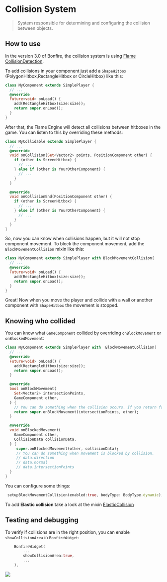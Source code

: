# Collision System

> System responsible for determining and configuring the collision between objects.


## How to use

In the version 3.0 of Bonfire, the collision system is using [Flame CollisionDetection](https://docs.flame-engine.org/latest/flame/collision_detection.html).

To add collisions in your component just add a `ShapeHitbox` (PolygonHitbox,RectangleHitbox or CircleHitbox) like this:

```dart
class MyComponent extends SimplePlayer {
  // ...
  @override
  Future<void> onLoad() {
    add(RectangleHitbox(size:size));
    return super.onLoad();
  }
}
```

After that, the Flame Engine will detect all collisions between hitboxes in the game. You can listen to this by overriding these methods:


```dart
class MyCollidable extends SimplePlayer {
  // ...
  @override
  void onCollision(Set<Vector2> points, PositionComponent other) {
    if (other is ScreenHitbox) {
      // ...
    } else if (other is YourOtherComponent) {
      // ...
    }
  }

  @override
  void onCollisionEnd(PositionComponent other) {
    if (other is ScreenHitbox) {
      // ...
    } else if (other is YourOtherComponent) {
      // ...
    }
  }
}
```

So, now you can know when collisions happen, but it will not stop component movement. To block the component movement, add the `BlockMovementCollision` mixin like this:

```dart
class MyComponent extends SimplePlayer with BlockMovementCollision{
  // ...
  @override
  Future<void> onLoad() {
    add(RectangleHitbox(size:size));
    return super.onLoad();
  }
}
```

Great! Now when you move the player and collide with a wall or another component with `ShapeHitbox` the movement is stopped.

## Knowing who collided

You can know what `GameComponent` collided by overriding `onBlockMovement` or `onBlockedMovement`:


```dart
class MyComponent extends SimplePlayer with  BlockMovementCollision{
  // ...
  @override
  Future<void> onLoad() {
    add(RectangleHitbox(size:size));
    return super.onLoad();
  }

  @override
  bool onBlockMovement(
    Set<Vector2> intersectionPoints,
    GameComponent other,
  ) {
    // You can do something when the collision occurs. If you return false the blocking movement will not happen.
    return super.onBlockMovement(intersectionPoints, other);
  }

  @override
  void onBlockedMovement(
    GameComponent other,
    CollisionData collisionData,
  ) {
     super.onBlockedMovement(other, collisionData);
     // You can do something when movement is blocked by collision.
     // data.direction
     // data.normal
     // data.intersectionPoints 
  }
}
```

You can configure some things:

```dart
 setupBlockMovementCollision(enabled:true, bodyType: BodyType.dynamic);
```

To add **Elastic collision** take a look at the mixin [ElasticCollision](doc/mixins?id=ElasticCollision)


## Testing and debugging

To verify if collisions are in the right position, you can enable `showCollisionArea` in `BonfireWidget`:

```dart
    BonfireWidget(
        ...
        showCollisionArea:true,
        ...
    ),
```

![](../../_media/show_collision.png)
